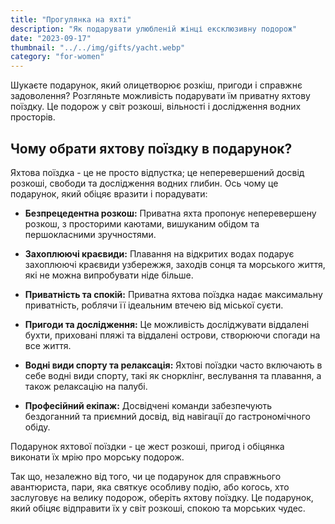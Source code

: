 ```yaml
---
title: "Прогулянка на яхті"
description: "Як подарувати улюбленій жінці ексклюзивну подорож"
date: "2023-09-17"
thumbnail: "../../img/gifts/yacht.webp"
category: "for-women"
---
```

Шукаєте подарунок, який олицетворює розкіш, пригоди і справжнє задоволення? Розгляньте можливість подарувати їм приватну яхтову поїздку. Це подорож у світ розкоші, вільності і дослідження водних просторів.

## Чому обрати яхтову поїздку в подарунок?

Яхтова поїздка - це не просто відпустка; це неперевершений досвід розкоші, свободи та дослідження водних глибин. Ось чому це подарунок, який обіцяє вразити і порадувати:

- **Безпрецедентна розкош:** Приватна яхта пропонує неперевершену розкош, з просторими каютами, вишуканим обідом та першокласними зручностями.

- **Захоплюючі краєвиди:** Плавання на відкритих водах подарує захоплюючі краєвиди узбережжя, заходів сонця та морського життя, які не можна випробувати ніде більше.

- **Приватність та спокій:** Приватна яхтова поїздка надає максимальну приватність, роблячи її ідеальним втечею від міської суєти.

- **Пригоди та дослідження:** Це можливість досліджувати віддалені бухти, приховані пляжі та віддалені острови, створюючи спогади на все життя.

- **Водні види спорту та релаксація:** Яхтові поїздки часто включають в себе водні види спорту, такі як снорклінг, веслування та плавання, а також релаксацію на палубі.

- **Професійний екіпаж:** Досвідчені команди забезпечують бездоганний та приємний досвід, від навігації до гастрономічного обіду.

Подарунок яхтової поїздки - це жест розкоші, пригод і обіцянка виконати їх мрію про морську подорож.

Так що, незалежно від того, чи це подарунок для справжнього авантюриста, пари, яка святкує особливу подію, або когось, хто заслуговує на велику подорож, оберіть яхтову поїздку. Це подарунок, який обіцяє відправити їх у світ розкоші, спокою та морських чудес.
